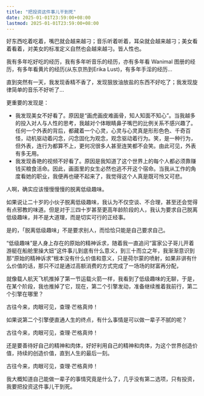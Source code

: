 ```yaml
---
title: "把投资这件事儿干到死"
date: 2025-01-01T23:59:00+08:00
lastmod: 2025-01-01T23:59:00+08:00
---
```


好东西吃着吃着，嘴巴就会越来越刁；音乐听着听着，耳朵就会越来越刁；美女看着看着，对美女的标准定义自然也会越来越刁。皆人性也。

我有多年吃好吃的经历，我有多年听音乐的经历，亦有多年看 Wanimal 图册的经历，有多年看黄片的经历(从东京热到Erika Lust)，有多年手淫的经历...

直到突然有一天，我发现香精不香了，发现狠放油放盐的东西不好吃了；我发现旋律简单的音乐不好听了...

更重要的发现是：

- 我发现美女不好看了。原因是“画虎画皮难画骨，知人知面不知心”。当我越多的投入对人与人性的思考，我越对个体眼睛鼻子嘴巴的比例关系不感兴趣了。任何一个外表的背后，都藏着一个心灵，心灵与心灵真是形形色色、千奇百怪，动机驱动着闪念，闪念固化为观念，观念驱动着行为。笑，是一种行为，但外表，连行为都算不上，更何况很多人甚至连笑都不会笑。由此可见，外表有多无用。
- 我发现香艳的视频不好看了。原因是我知道了这个世界上的每个人都必须靠赚钱买粮食活命。因此，画面里的女生必然也逃不开这个宿命。当我从工作的角度看她的职业，我便再也硬不起来了，我觉得这个人真是既可怜又可悲。

人啊，确实应该慢慢慢慢的脱离低级趣味。

如果说让二十岁的小伙子脱离低级趣味，我认为不仅空谈、不合理，甚至还会觉得有点邪教的味道。但是对于三四十岁甚至更高年龄阶段的人，我认为要求自己脱离低级趣味，并不是大道理，而是切实可行的正经事。

是的，「脱离低级趣味」不是要求别人，而恰恰只能是自己要求自己。

“低级趣味”是人身上存在的原始的精神诉求，随着我一直追问“富家公子哥儿开着游艇在船舱里操大妞”这件事儿到底有什么意义，到三十而立之年，我渐渐意识到那“原始的精神诉求”根本没有什么价值和意义，只是荷尔蒙的喷射，如果非讲有什么价值的话，那只不过是通过高额消费的方式完成了一场场的财富再分配，

就像载人航天飞机推掉了第一节运载火箭一样，我看到了低级趣味的无聊，于是，在某个阶段，我也推掉了它，现在，第二个引擎发动，准备继续推着我前行，第二个引擎在哪里？

古往今来，肉眼可见，查理·芒格真帅！

如果说第二个引擎便直通人生的终点，有什么事情是可以做一辈子不腻的呢？

古往今来，肉眼可见，查理·芒格真帅！

还是要善待好自己的精神和肉体，好好利用自己的精神和肉体，为这个世界创造价值，持续的创造价值，直到人生的最后一刻。

古往今来，肉眼可见，查理·芒格真帅！

我大概知道自己能做一辈子的事情究竟是什么了，几乎没有第二选项，只有投资，我要把投资这件事儿干到死。